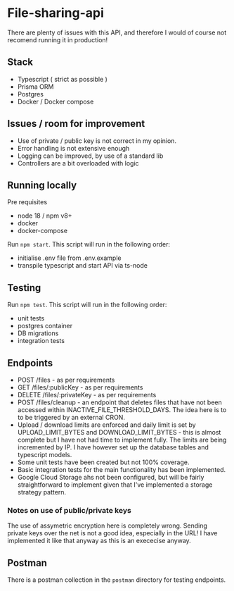 # File-sharing-api

There are plenty of issues with this API, and therefore I would of course not recomend running it in production!

## Stack

- Typescript ( strict as possible )
- Prisma ORM
- Postgres
- Docker / Docker compose

## Issues / room for improvement

- Use of private / public key is not correct in my opinion.
- Error handling is not extensive enough
- Logging can be improved, by use of a standard lib
- Controllers are a bit overloaded with logic

## Running locally

Pre requisites

- node 18 / npm v8+
- docker
- docker-compose

Run `npm start`.
This script will run in the following order:

- initialise .env file from .env.example
- transpile typescript and start API via ts-node

## Testing

Run `npm test`.
This script will run in the following order:

- unit tests
- postgres container
- DB migrations
- integration tests

## Endpoints

- POST /files - as per requirements
- GET /files/:publicKey - as per requirements
- DELETE /files/:privateKey - as per requirements
- POST /files/cleanup - an endpoint that deletes files that have not been accessed within INACTIVE_FILE_THRESHOLD_DAYS. The idea here is to to be triggered by an external CRON.
- Upload / download limits are enforced and daily limit is set by UPLOAD_LIMIT_BYTES and DOWNLOAD_LIMIT_BYTES - this is almost complete but I have not had time to implement fully. The limits are being incremented by IP. I have however set up the database tables and typescript models.
- Some unit tests have been created but not 100% coverage.
- Basic integration tests for the main functionality has been implemented.
- Google Cloud Storage ahs not been configured, but will be fairly straightforward to implement given that I've implemented a storage strategy pattern.

### Notes on use of public/private keys

The use of assymetric encryption here is completely wrong. Sending private keys over the net is not a good idea, especially in the URL!
I have implemented it like that anyway as this is an exececise anyway.

## Postman

There is a postman collection in the `postman` directory for testing endpoints.
